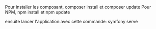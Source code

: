 Pour installer les composant, composer install et composer update
Pour NPM, npm install et npm update

ensuite lancer l'application avec cette commande: symfony serve
